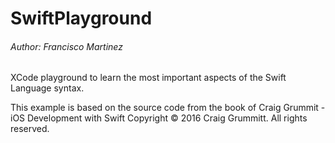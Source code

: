 # SwiftPlayground

###### Author: Francisco Martinez

XCode playground to learn the most important aspects of the Swift Language syntax.

This example is based on the source code from the book of Craig Grummit - iOS Development with Swift
Copyright © 2016 Craig Grummitt. All rights reserved.
